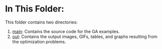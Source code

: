 # In This Folder:
This folder contains two directories:
1. [main](https://github.com/SergioOyaga/GeneticAlgorithmExamples/tree/master/src/main): Contains the source code for the GA examples.
2. [out](https://github.com/SergioOyaga/GeneticAlgorithmExamples/tree/master/src/out): Contains the output images, GIFs, tables, and graphs resulting from the optimization problems.


   